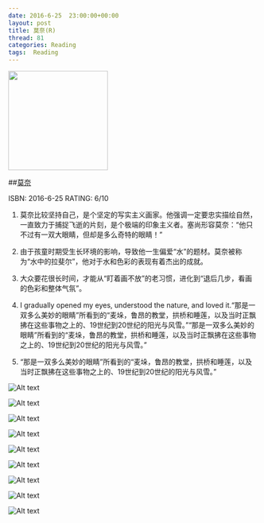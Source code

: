 ```yaml
---
date: 2016-6-25	 23:00:00+00:00
layout: post
title: 莫奈(R)
thread: 81
categories: Reading
tags:  Reading
---
```


<img src="/images/莫奈/Cover.JPG" width="200" />

##[莫奈](https://images-cn.ssl-images-amazon.com/images/I/91ilPnuZTRL.jpg)

ISBN: 2016-6-25 RATING: 6/10

1. 莫奈比较坚持自己，是个坚定的写实主义画家。他强调一定要忠实描绘自然，一直致力于捕捉飞逝的片刻，是个极端的印象主义者。塞尚形容莫奈：“他只不过有一双大眼睛，但却是多么奇特的眼睛！”

2. 由于孩童时期受生长环境的影响，导致他一生偏爱“水”的题材。莫奈被称为“水中的拉斐尔”，他对于水和色彩的表现有着杰出的成就。

3. 大众要花很长时间，才能从“盯着画不放”的老习惯，进化到“退后几步，看画的色彩和整体气氛”。 

4. I gradually opened my eyes, understood the nature, and loved it.“那是一双多么美妙的眼睛”所看到的“麦垛，鲁昂的教堂，拱桥和睡莲，以及当时正飘拂在这些事物之上的、19世纪到20世纪的阳光与风雪。”“那是一双多么美妙的眼睛”所看到的“麦垛，鲁昂的教堂，拱桥和睡莲，以及当时正飘拂在这些事物之上的、19世纪到20世纪的阳光与风雪。”

5. “那是一双多么美妙的眼睛”所看到的“麦垛，鲁昂的教堂，拱桥和睡莲，以及当时正飘拂在这些事物之上的、19世纪到20世纪的阳光与风雪。”

![Alt text](/images/莫奈/印象-日出.jpg)

![Alt text](/images/莫奈/吉维尼的干草堆.jpg)

![Alt text](/images/莫奈/撑伞的女人.jpg)

![Alt text](/images/莫奈/撑伞的女人2.jpg)

![Alt text](/images/莫奈/日式拱桥.jpg)

![Alt text](/images/莫奈/浮世绘.jpg)

![Alt text](/images/莫奈/睡莲.jpg)

![Alt text](/images/莫奈/睡莲2.jpg)

![Alt text](/images/莫奈/睡莲3.jpg)
